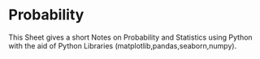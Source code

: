 # Probability

This Sheet gives a short Notes on Probability and Statistics using Python with the aid of Python Libraries (matplotlib,pandas,seaborn,numpy).
